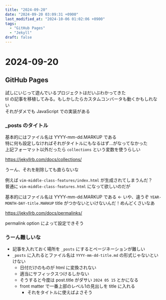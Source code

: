 ```yaml
---
title: "2024-09-20"
date: "2024-09-20 03:09:31 +0900"
last_modified_at: "2024-10-06 01:02:06 +0900"
tags:
  - "GitHub Pages"
  - "Jekyll"
draft: false
---
```

# 2024-09-20
## GitHub Pages
試しにいじって遊んでいるプロジェクトはだいぶわかってきた  
til の記事を移植してみる。もしかしたらカスタムコンバータも動くかもしれない  
それがダメでも JavaScript での実装がある

### _posts のタイトル
基本的にはファイル名は YYYY-mm-dd.MARKUP である  
特に何も設定しなければそれがタイトルにもなるはず…がなってなかった  
上記フォーマット以外だったら `collections` という変数を使うらしい  

https://jekyllrb.com/docs/collections/

うーん、それを削除しても直らないな  

例えば `vim-middle-class-features/index.html` が生成されてしまうんだ？  
普通に `vim-middle-class-features.html` になって欲しいのだが

基本的にはファイル名は YYYY-mm-dd.MARKUP である <- いや、違うぞ `YEAR-MONTH-DAY-title.MARKUP` title がつかないといけないんだ！めんどくさいなあ

https://jekyllrb.com/docs/permalinks/

permalink option によって設定できそう

### うーん難しいな
- 記事を入れておく場所を `_posts` にするとページネーションが難しい
- `_posts` に入れるとファイル名は `YYYY-mm-dd-title.md` の形式じゃないといけない
  - 日付だけのものが html に変換されない
  - 適当にサフィックスつけるしかない
  - そうすると今度は post.title がダサい `2024 05 15` とかになる
  - front matter で一番上部のレベル1の見出しを title に入れる
    - それをタイトルに使えばよさそう
